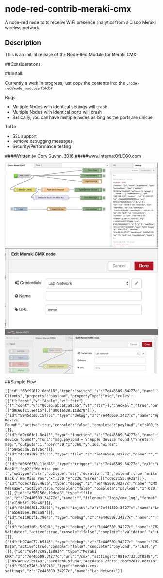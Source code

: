 # node-red-contrib-meraki-cmx
A node-red node to to receive WiFi presence analytics from a Cisco Meraki wireless network.

## Description
This is an initital release of the Node-Red Module for Meraki CMX.

##Considerations

##Install:

Currently a work in progress, just copy the contents into the `.node-red/node_modules` folder

Bugs:
- Multiple Nodes with identical settings will crash
- Multiple Nodes with identical ports will crash
- Basically, you can have multiple nodes as long as the ports are unique

ToDo:
- SSL support
- Remove debugging messages
- Security/Performance testing

####Written by Cory Guynn, 2016
#####www.InternetOfLEGO.com

![Alt text](node-red-contrib-meraki-cmx-screenshot-overview.png?raw=true "CMX Overview")
![Alt text](node-red-contrib-meraki-cmx-screenshot-settings.png?raw=true "CMX Settings")
![Alt text](node-red-contrib-meraki-cmx-screenshot-credentials.png?raw=true "CMX Credentials")



##Sample Flow
```
[{"id":"63f92812.0db518","type":"switch","z":"7e446509.34277c","name":"Search Clients","property":"payload","propertyType":"msg","rules":[{"t":"cont","v":"Apple","vt":"str"},{"t":"cont","v":"00:26:ab:b8:a9:a5","vt":"str"}],"checkall":"true","outputs":2,"x":140,"y":160,"wires":[["d9c66fc1.8e415"],["d06f6538.11dd78"]]},{"id":"5945d3d6.15f76c","type":"debug","z":"7e446509.34277c","name":"Apple Device Found!","active":true,"console":"false","complete":"payload","x":600,"y":160,"wires":[]},{"id":"d9c66fc1.8e415","type":"function","z":"7e446509.34277c","name":"Apple device found!","func":"msg.payload = \"Apple device found!\"\nreturn msg;","outputs":1,"noerr":0,"x":360,"y":160,"wires":[["5945d3d6.15f76c"]]},{"id":"4cc8a088.2fccb","type":"file","z":"7e446509.34277c","name":"","filename":"logs/cmx.log","appendNewline":true,"createDir":true,"overwriteFile":"false","x":630,"y":100,"wires":[]},{"id":"d06f6538.11dd78","type":"trigger","z":"7e446509.34277c","op1":"Welcome Back!","op2":"We miss you :(","op1type":"str","op2type":"str","duration":"5","extend":true,"units":"min","reset":"","name":"Welcome Back / We Miss You","x":330,"y":220,"wires":[["cdec7155.463a"]]},{"id":"cdec7155.463a","type":"debug","z":"7e446509.34277c","name":"CMX Message","active":true,"console":"false","complete":"payload","x":620,"y":220,"wires":[]},{"id":"a556156e.19dca8","type":"file in","z":"7e446509.34277c","name":"","filename":"logs/cmx.log","format":"utf8","x":370,"y":300,"wires":[["e119b3f1.79e46"]]},{"id":"84868391.73888","type":"inject","z":"7e446509.34277c","name":"Logs","topic":"","payload":"","payloadType":"date","repeat":"","crontab":"","once":false,"x":110,"y":300,"wires":[["a556156e.19dca8"]]},{"id":"e119b3f1.79e46","type":"debug","z":"7e446509.34277c","name":"","active":true,"console":"false","complete":"false","x":630,"y":300,"wires":[]},{"id":"e8edfe6b.5f9d4","type":"debug","z":"7e446509.34277c","name":"CMX Validator","active":true,"console":"false","complete":"validator","x":620,"y":60,"wires":[]},{"id":"b974e072.b5143","type":"debug","z":"7e446509.34277c","name":"CMX Data","active":true,"console":"false","complete":"payload","x":630,"y":20,"wires":[]},{"id":"68447c98.128934","type":"Meraki CMX","z":"7e446509.34277c","url":"/cmx","settings":"981e77d3.3f0248","x":120,"y":60,"wires":[["b974e072.b5143","e8edfe6b.5f9d4","4cc8a088.2fccb","63f92812.0db518"]]},{"id":"981e77d3.3f0248","type":"meraki-cmx-settings","z":"7e446509.34277c","name":"Lab Network"}]
```
